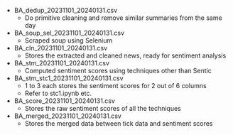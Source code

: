 - BA_dedup_20231101_20240131.csv
    - Do primitive cleaning and remove similar summaries from the same day
- BA_soup_sel_20231101_20240131.csv
    - Scraped soup using Selenium
- BA_cln_20231101_20240131.csv
    - Stores the extracted and cleaned news, ready for sentiment analysis
- BA_stm_20231101_20240131.csv
    - Computed sentiment scores using techniques other than Sentic
- BA_stm_stc1_20231101_20240131.csv
    - 1 to 3 each stores the sentiment scores for 2 out of 6 columns
    - Refer to stc1.ipynb etc.
- BA_score_20231101_20240131.csv
    - Stores the raw sentiment scores of all the techniques
- BA_merged_20231101_20240131.csv
    - Stores the merged data between tick data and sentiment scores

